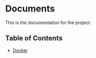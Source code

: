 # Documents

This is the documentation for the project.

## Table of Contents

- [Docker](docker.md)